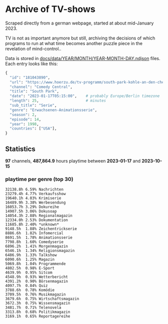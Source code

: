 # Archive of TV-shows

Scraped directly from a german webpage, started at about mid-January 2023.

TV is not as important anymore but still, archiving the decisions of which programs to run at what time
becomes another puzzle piece in the revelation of mind-control.. 

Data is stored in [docs/data/YEAR/MONTH/YEAR-MONTH-DAY.ndjson](docs/data/) files. 
Each entry looks like this:

```python
{
  "id": "181043890", 
  "url": "https://www.hoerzu.de/tv-programm/south-park-kohle-an-den-chefkoch/bid_181043890/", 
  "channel": "Comedy Central", 
  "title": "South Park", 
  "date": "2023-01-17T05:15:00",    # probably Europe/Berlin timezone 
  "length": 25,                     # minutes 
  "sub_title": "Serie", 
  "genre": "Erwachsenen-Animationsserie", 
  "season": 2, 
  "episode": 14, 
  "year": 1998, 
  "countries": ["USA"],
}
```

## Statistics

**97** channels, **487,864.9** hours playtime between **2023-01-17** and **2023-10-15**


### playtime per genre (top 30)

    32138.8h 6.59% Nachrichten
    23279.4h 4.77% Verkaufsshow
    19640.1h 4.03% Krimiserie
    16489.9h 3.38% Werbesendung
    16053.7h 3.29% Dokureihe
    14907.5h 3.06% Dokusoap
    14054.3h 2.88% Regionalmagazin
    12334.0h 2.53% Dokumentation
    11685.8h 2.40% *unknown*
    9148.5h  1.88% Zeichentrickserie
    8886.6h  1.82% Infomercial
    8691.5h  1.78% Animationsserie
    7798.8h  1.60% Comedyserie
    6896.2h  1.41% Morgenmagazin
    6546.1h  1.34% Religionsmagazin
    6486.9h  1.33% Talkshow
    6090.6h  1.25% Magazin
    5069.8h  1.04% Programmende
    4802.5h  0.98% E-Sport
    4639.9h  0.95% Sitcom
    4548.9h  0.93% Wetterbericht
    4391.2h  0.90% Börsenmagazin
    4097.7h  0.84% Quiz
    3788.6h  0.78% Komödie
    3709.5h  0.76% Musikmagazin
    3679.6h  0.75% Wirtschaftsmagazin
    3672.3h  0.75% Wissensmagazin
    3481.7h  0.71% Telenovela
    3313.8h  0.68% Politikmagazin
    3169.1h  0.65% Reportagereihe
